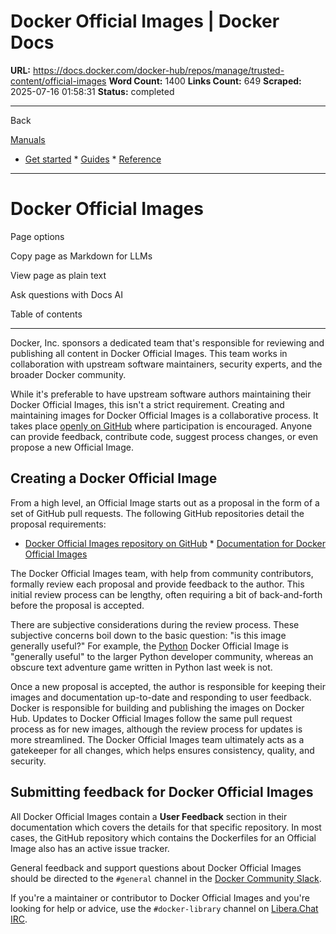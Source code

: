 # Docker Official Images | Docker Docs

**URL:** https://docs.docker.com/docker-hub/repos/manage/trusted-content/official-images
**Word Count:** 1400
**Links Count:** 649
**Scraped:** 2025-07-16 01:58:31
**Status:** completed

---

Back

[Manuals](https://docs.docker.com/manuals/)

  * [Get started](https://docs.docker.com/get-started/)   * [Guides](https://docs.docker.com/guides/)   * [Reference](https://docs.docker.com/reference/)

* * *

# Docker Official Images

Page options

Copy page as Markdown for LLMs

View page as plain text

Ask questions with Docs AI

Table of contents

* * *

Docker, Inc. sponsors a dedicated team that's responsible for reviewing and publishing all content in Docker Official Images. This team works in collaboration with upstream software maintainers, security experts, and the broader Docker community.

While it's preferable to have upstream software authors maintaining their Docker Official Images, this isn't a strict requirement. Creating and maintaining images for Docker Official Images is a collaborative process. It takes place [openly on GitHub](https://github.com/docker-library/official-images) where participation is encouraged. Anyone can provide feedback, contribute code, suggest process changes, or even propose a new Official Image.

## Creating a Docker Official Image

From a high level, an Official Image starts out as a proposal in the form of a set of GitHub pull requests. The following GitHub repositories detail the proposal requirements:

  * [Docker Official Images repository on GitHub](https://github.com/docker-library/official-images#readme)   * [Documentation for Docker Official Images](https://github.com/docker-library/docs#readme)

The Docker Official Images team, with help from community contributors, formally review each proposal and provide feedback to the author. This initial review process can be lengthy, often requiring a bit of back-and-forth before the proposal is accepted.

There are subjective considerations during the review process. These subjective concerns boil down to the basic question: "is this image generally useful?" For example, the [Python](https://hub.docker.com/_/python/) Docker Official Image is "generally useful" to the larger Python developer community, whereas an obscure text adventure game written in Python last week is not.

Once a new proposal is accepted, the author is responsible for keeping their images and documentation up-to-date and responding to user feedback. Docker is responsible for building and publishing the images on Docker Hub. Updates to Docker Official Images follow the same pull request process as for new images, although the review process for updates is more streamlined. The Docker Official Images team ultimately acts as a gatekeeper for all changes, which helps ensures consistency, quality, and security.

## Submitting feedback for Docker Official Images

All Docker Official Images contain a **User Feedback** section in their documentation which covers the details for that specific repository. In most cases, the GitHub repository which contains the Dockerfiles for an Official Image also has an active issue tracker.

General feedback and support questions about Docker Official Images should be directed to the `#general` channel in the [Docker Community Slack](https://dockr.ly/comm-slack).

If you're a maintainer or contributor to Docker Official Images and you're looking for help or advice, use the `#docker-library` channel on [Libera.Chat IRC](https://libera.chat).